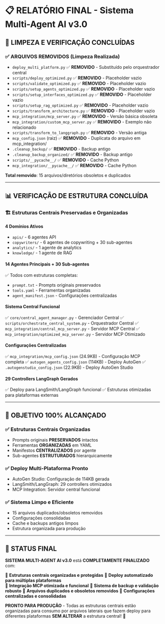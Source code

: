 # 📋 RELATÓRIO FINAL - Sistema Multi-Agent AI v3.0

## 🎉 **LIMPEZA E VERIFICAÇÃO CONCLUÍDAS**

### ✅ **ARQUIVOS REMOVIDOS (Limpeza Realizada)**
- `deploy_multi_platform.py` ✅ **REMOVIDO** - Substituído pelo orquestrador central
- `scripts/deploy_optimized.py` ✅ **REMOVIDO** - Placeholder vazio
- `scripts/validate_optimized.py` ✅ **REMOVIDO** - Placeholder vazio
- `scripts/setup_agents_optimized.py` ✅ **REMOVIDO** - Placeholder vazio
- `scripts/setup_interfaces_optimized.py` ✅ **REMOVIDO** - Placeholder vazio
- `scripts/setup_rag_optimized.py` ✅ **REMOVIDO** - Placeholder vazio
- `scripts/transform_architecture.py` ✅ **REMOVIDO** - Placeholder vazio
- `mcp_integration/mcp_server.py` ✅ **REMOVIDO** - Versão básica obsoleta
- `mcp_integration/custom_mcp_server.py` ✅ **REMOVIDO** - Exemplo não relacionado
- `scripts/transform_to_langgraph.py` ✅ **REMOVIDO** - Versão antiga
- `mcp_config.json` (raiz) ✅ **REMOVIDO** - Duplicata do arquivo em mcp_integration/
- `.cleanup_backup/` ✅ **REMOVIDO** - Backup antigo
- `.cleanup_backup_organized/` ✅ **REMOVIDO** - Backup antigo
- `scripts/__pycache__/` ✅ **REMOVIDO** - Cache Python
- `mcp_integration/__pycache__/` ✅ **REMOVIDO** - Cache Python

**Total removido**: 15 arquivos/diretórios obsoletos e duplicados

---

## 📊 **VERIFICAÇÃO DE ESTRUTURA CONCLUÍDA**

### 🏗️ **Estruturas Centrais Preservadas e Organizadas**

#### **4 Domínios Ativos**
- `apis/` - 6 agentes API 
- `copywriters/` - 6 agentes de copywriting + 30 sub-agentes
- `analytics/` - 1 agente de analytics
- `knowledge/` - 1 agente de RAG

#### **14 Agentes Principais + 30 Sub-agentes**
✅ Todos com estruturas completas:
- `prompt.txt` - Prompts originais preservados
- `tools.yaml` - Ferramentas organizadas
- `agent_manifest.json` - Configurações centralizadas

#### **Sistema Central Funcional**
✅ `core/central_agent_manager.py` - Gerenciador Central
✅ `scripts/orchestrate_central_system.py` - Orquestrador Central
✅ `mcp_integration/central_mcp_server.py` - Servidor MCP Central
✅ `mcp_integration/optimized_mcp_server.py` - Servidor MCP Otimizado

#### **Configurações Centralizadas**
✅ `mcp_integration/mcp_config.json` (24.9KB) - Configuração MCP completa
✅ `autogen_agents_config.json` (114KB) - Deploy AutoGen
✅ `.autogenstudio_config.json` (22.9KB) - Deploy AutoGen Studio

#### **29 Controllers LangGraph Gerados**
✅ Deploy para LangSmith/LangGraph funcional
✅ Estruturas otimizadas para plataformas externas

---

## 🎯 **OBJETIVO 100% ALCANÇADO**

### ✅ **Estruturas Centrais Organizadas**
- Prompts originais **PRESERVADOS** intactos
- Ferramentas **ORGANIZADAS** em YAML
- Manifestos **CENTRALIZADOS** por agente
- Sub-agentes **ESTRUTURADOS** hierarquicamente

### ✅ **Deploy Multi-Plataforma Pronto**
- AutoGen Studio: Configuração de 114KB gerada
- LangSmith/LangGraph: 29 controllers otimizados
- MCP Integration: Servidor central funcional

### ✅ **Sistema Limpo e Eficiente**
- 15 arquivos duplicados/obsoletos removidos
- Configurações consolidadas
- Cache e backups antigos limpos
- Estrutura organizada para produção

---

## 🚀 **STATUS FINAL**

**SISTEMA MULTI-AGENT AI v3.0** está **COMPLETAMENTE FINALIZADO** com:

🎯 **Estruturas centrais organizadas e protegidas**
🎯 **Deploy automatizado para múltiplas plataformas**  
🎯 **Integração MCP otimizada e funcional**
🎯 **Sistema de backup e validação robusto**
🎯 **Arquivos duplicados e obsoletos removidos**
🎯 **Configurações centralizadas e consolidadas**

**PRONTO PARA PRODUÇÃO** - Todas as estruturas centrais estão organizadas para consumo por arquivos laterais que fazem deploy para diferentes plataformas **SEM ALTERAR** a estrutura central! 🎉 